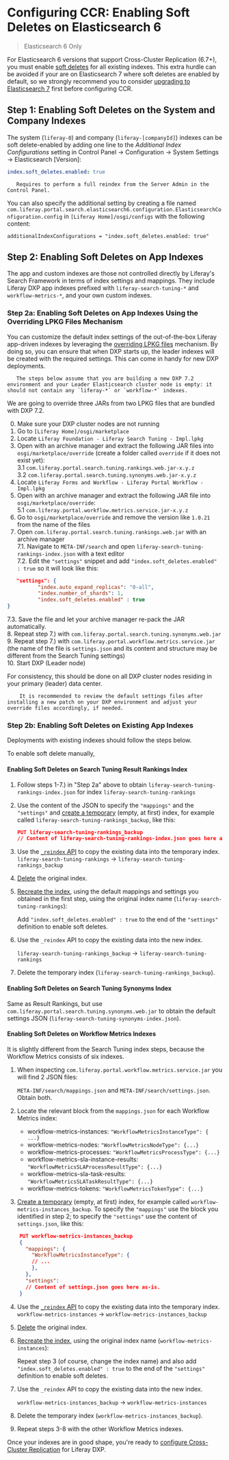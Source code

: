 # Configuring CCR: Enabling Soft Deletes on Elasticsearch 6

> Elasticsearch 6 Only

For Elasticsearch 6 versions that support Cross-Cluster Replication (6.7+), you must enable [soft deletes](https://www.elastic.co/guide/en/elasticsearch/reference/6.7/ccr-requirements.html) for all existing indexes. This extra hurdle can be avoided if your are on Elasticsearch 7 where soft deletes are enabled by default, so we strongly recommend you to consider [upgrading to Elasticsearch 7](https://help.liferay.com/hc/en-us/articles/360035444872-Upgrading-to-Elasticsearch-7) first before configuring CCR.

## Step 1: Enabling Soft Deletes on the System and Company Indexes

The system (`liferay-0`) and company (`liferay-[companyId]`) indexes can be soft delete-enabled by adding one line to the _Additional Index Configurations_ setting in Control Panel &rarr; Configuration &rarr; System Settings &rarr; Elasticsearch [Version]:
 
```yaml
index.soft_deletes.enabled: true
```

```note::
   Requires to perform a full reindex from the Server Admin in the Control Panel.
```

You can also specify the additional setting by creating a file named `com.liferay.portal.search.elasticsearch6.configuration.ElasticsearchConfiguration.config` in `[Liferay Home]/osgi/configs` with the following content:
```properties
additionalIndexConfigurations = "index.soft_deletes.enabled: true"
```

## Step 2: Enabling Soft Deletes on App Indexes

The app and custom indexes are those not controlled directly by Liferay's Search Framework in terms of index settings and mappings. They include Liferay DXP app indexes prefixed with `liferay-search-tuning-*` and `workflow-metrics-*`, and your own custom indexes.

### Step 2a: Enabling Soft Deletes on App Indexes Using the Overriding LPKG Files Mechanism

You can customize the default index settings of the out-of-the-box Liferay app-driven indexes by leveraging the [overriding LPKG files](https://help.liferay.com/hc/en-us/articles/360028808552-Overriding-lpkg-Files) mechanism. By doing so, you can ensure that when DXP starts up, the leader indexes will be created with the required settings. This can come in handy for new DXP deployments.

```note::
   The steps below assume that you are building a new DXP 7.2 environment and your Leader Elasticsearch cluster node is empty: it should not contain any `liferay-*` or `workflow-*` indexes.
```

We are going to override three JARs from two LPKG files that are bundled with DXP 7.2.

0. Make sure your DXP cluster nodes are not running
1. Go to `[Liferay Home]/osgi/marketplace`
2. Locate `Liferay Foundation - Liferay Search Tuning - Impl.lpkg`
3. Open with an archive manager and extract the following JAR files into `osgi/marketplace/override` (create a folder called `override` if it does not exist yet):  
3.1 `com.liferay.portal.search.tuning.rankings.web.jar-x.y.z`  
3.2 `com.liferay.portal.search.tuning.synonyms.web.jar-x.y.z`  
4. Locate `Liferay Forms and Workflow - Liferay Portal Workflow - Impl.lpkg`  
5. Open with an archive manager and extract the following JAR file into `osgi/marketplace/override`:  
5.1 `com.liferay.portal.workflow.metrics.service.jar-x.y.z`  
6. Go to `osgi/marketplace/override` and remove the version like `1.0.21` from the name of the files  
7. Open `com.liferay.portal.search.tuning.rankings.web.jar` with an archive manager  
7.1. Navigate to `META-INF/search` and open `liferay-search-tuning-rankings-index.json` with a text editor  
7.2. Edit the `"settings"` snippet and add `"index.soft_deletes.enabled" : true` so it will look like this:
  ```json
	 "settings": {
		    "index.auto_expand_replicas": "0-all",
		    "index.number_of_shards": 1,
		    "index.soft_deletes.enabled" : true
  }
  ```
   7.3. Save the file and let your archive manager re-pack the JAR automatically.  
8. Repeat step 7.) with `com.liferay.portal.search.tuning.synonyms.web.jar`  
9. Repeat step 7.) with `com.liferay.portal.workflow.metrics.service.jar` (the name of the file is `settings.json` and its content and structure may be different from the Search Tuning settings)  
10. Start DXP (Leader node)
 
For consistency, this should be done on all DXP cluster nodes residing in your primary (leader) data center.
 
```note::
    It is recommended to review the default settings files after installing a new patch on your DXP environment and adjust your override files accordingly, if needed.
```

### Step 2b: Enabling Soft Deletes on Existing App Indexes

Deployments with existing indexes should follow the steps below.

To enable soft delete manually,

#### Enabling Soft Deletes on Search Tuning Result Rankings Index

1. Follow steps 1-7.) in "Step 2a" above to obtain `liferay-search-tuning-rankings-index.json` for index `liferay-search-tuning-rankings`
2. Use the content of the JSON to specify the `"mappings"` and the `"settings"` and [create a temporary](https://www.elastic.co/guide/en/elasticsearch/reference/6.x/indices-create-index.html) (empty, at first) index, for example called `liferay-search-tuning-rankings_backup`, like this:
    ```json
    PUT liferay-search-tuning-rankings_backup
    // Content of liferay-search-tuning-rankings-index.json goes here as-is.
    ```
3. Use the [`_reindex` API](https://www.elastic.co/guide/en/elasticsearch/reference/6.x/docs-reindex.html) to copy the existing data into the temporary index.
    `liferay-search-tuning-rankings` -> `liferay-search-tuning-rankings_backup`
4. [Delete](https://www.elastic.co/guide/en/elasticsearch/reference/6.x/indices-delete-index.html) the original index.
5. [Recreate the index](https://www.elastic.co/guide/en/elasticsearch/reference/6.x/indices-create-index.html), using the default mappings and settings you obtained in the first step, using the original index name (`liferay-search-tuning-rankings`):

   Add `"index.soft_deletes.enabled" : true` to the end of the `"settings"` definition to enable soft deletes.

6. Use the `_reindex` API to copy the existing data into the new index. 

      `liferay-search-tuning-rankings_backup` -> `liferay-search-tuning-rankings`
 
7. Delete the temporary index (`liferay-search-tuning-rankings_backup`).

#### Enabling Soft Deletes on Search Tuning Synonyms Index

Same as Result Rankings, but use `com.liferay.portal.search.tuning.synonyms.web.jar` to obtain the default settings JSON (`liferay-search-tuning-synonyms-index.json`).

#### Enabling Soft Deletes on Workflow Metrics Indexes

It is slightly different from the Search Tuning index steps, because the Workflow Metrics consists of six indexes.

1. When inspecting `com.liferay.portal.workflow.metrics.service.jar` you will find 2 JSON files:

      `META-INF/search/mappings.json` and `META-INF/search/settings.json`. Obtain both.
       
2. Locate the relevant block from the `mappings.json` for each Workflow Metrics index:
   - workflow-metrics-instances: `"WorkflowMetricsInstanceType": { ...}`
   - workflow-metrics-nodes: `"WorkflowMetricsNodeType": {...}`
   - workflow-metrics-processes: `"WorkflowMetricsProcessType": {...}`
    - workflow-metrics-sla-instance-results: `"WorkflowMetricsSLAProcessResultType": {...}`
    - workflow-metrics-sla-task-results: `"WorkflowMetricsSLATaskResultType": {...}`
    - workflow-metrics-tokens: `"WorkflowMetricsTokenType": {...}`
3. [Create a temporary](https://www.elastic.co/guide/en/elasticsearch/reference/6.x/indices-create-index.html) (empty, at first) index, for example called `workflow-metrics-instances_backup`. To specify the `"mappings"` use the block you identified in step 2; to specify the `"settings"` use the content of `settings.json`, like this:
```json
	PUT workflow-metrics-instances_backup
	{
	  "mappings": {
	    "WorkflowMetricsInstanceType": {
	    // ...
	    },
	  },
	  "settings": 
	  // Content of settings.json goes here as-is.
	}  
```
4. Use the [`_reindex` API](https://www.elastic.co/guide/en/elasticsearch/reference/6.x/docs-reindex.html) to copy the existing data into the temporary index.
    `workflow-metrics-instances` -> `workflow-metrics-instances_backup`
5. [Delete](https://www.elastic.co/guide/en/elasticsearch/reference/6.x/indices-delete-index.html) the original index.
6. [Recreate the index](https://www.elastic.co/guide/en/elasticsearch/reference/6.x/indices-create-index.html), using the original index name (`workflow-metrics-instances`):

   Repeat step 3 (of course, change the index name) and also add `"index.soft_deletes.enabled" : true` to the end of the `"settings"` definition to enable soft deletes. 

7. Use the `_reindex` API to copy the existing data into the new index. 

    `workflow-metrics-instances_backup` -> `workflow-metrics-instances`

8. Delete the temporary index (`workflow-metrics-instances_backup`).

9. Repeat steps 3-8 with the other Workflow Metrics indexes.

Once your indexes are in good shape, you're ready to [configure Cross-Cluster Replication](./configuring-cross-cluster-replication.md) for Liferay DXP.
